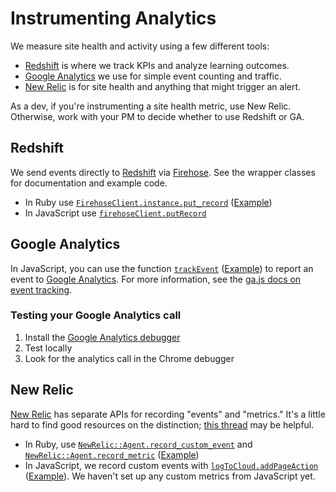 # Instrumenting Analytics

We measure site health and activity using a few different tools:

- [Redshift] is where we track KPIs and analyze learning outcomes.
- [Google Analytics] we use for simple event counting and traffic.
- [New Relic] is for site health and anything that might trigger an alert.

As a dev, if you're instrumenting a site health metric, use New Relic.  Otherwise, work with your PM to decide whether to use Redshift or GA.

## Redshift

We send events directly to [Redshift] via [Firehose].  See the wrapper classes for documentation and example code.

- In Ruby use [`FirehoseClient.instance.put_record`][redshift-ruby-docs] ([Example][redshift-ruby-example])
- In JavaScript use [`firehoseClient.putRecord`][redshift-js-docs]

## Google Analytics

In JavaScript, you can use the function [`trackEvent`][ga-js-code] ([Example][ga-js-example]) to report an event to [Google Analytics]. For more information, see the [ga.js docs on event tracking][ga-js-docs].

### Testing your Google Analytics call

1. Install the [Google Analytics debugger]
2. Test locally
3. Look for the analytics call in the Chrome debugger

## New Relic

[New Relic] has separate APIs for recording "events" and "metrics."  It's a little hard to find good resources on the distinction; [this thread][new-relic-events-vs-metrics] may be helpful.

- In Ruby, use [`NewRelic::Agent.record_custom_event`] and [`NewRelic::Agent.record_metric`] ([Example][new-relic-ruby-example])
- In JavaScript, we record custom events with [`logToCloud.addPageAction`][new-relic-js-docs] ([Example][new-relic-js-example]).  We haven't set up any custom metrics from JavaScript yet.

[Firehose]: https://aws.amazon.com/kinesis/firehose/
[Google Analytics]: https://analytics.google.com/
[Google Analytics debugger]: https://chrome.google.com/webstore/detail/google-analytics-debugger/jnkmfdileelhofjcijamephohjechhna
[ga-js-code]: ../apps/src/util/trackEvent.js
[ga-js-docs]: https://developers.google.com/analytics/devguides/collection/gajs/eventTrackerGuide
[ga-js-example]: ../apps/src/util/experiments.js#L54
[New Relic]: https://newrelic.com/
[new-relic-events-vs-metrics]: https://discuss.newrelic.com/t/what-is-the-difference-between-custom-metrics-and-custom-events/907
[`NewRelic::Agent.record_custom_event`]: http://www.rubydoc.info/github/newrelic/rpm/NewRelic/Agent:record_custom_event
[`NewRelic::Agent.record_metric`]: http://www.rubydoc.info/github/newrelic/rpm/NewRelic/Agent:record_metric
[new-relic-ruby-example]: ../lib/cdo/rack/attack.rb#L160-L179
[new-relic-js-docs]: ../apps/src/logToCloud.js#L28
[new-relic-js-example]: ../apps/src/JavaScriptModeErrorHandler.js#L85
[Redshift]: https://aws.amazon.com/redshift/
[redshift-ruby-docs]: ../lib/cdo/firehose.rb
[redshift-ruby-example]: ../dashboard/app/controllers/api/v1/users_controller.rb#L25
[redshift-js-docs]: ../apps/src/lib/util/firehose.js
